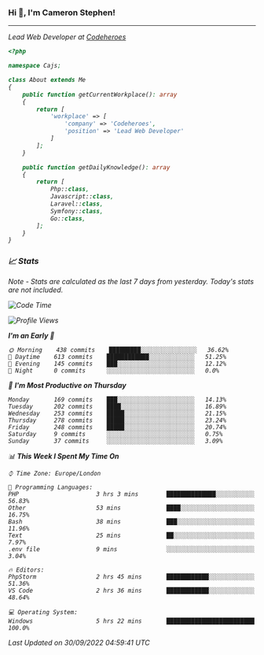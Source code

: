 ### Hi 👋, I'm Cameron Stephen!
<hr>
<p><em>Lead Web Developer at <a href="https://codeheroes.co.uk">Codeheroes</a></p>


```php
<?php

namespace Cajs;

class About extends Me
{
    public function getCurrentWorkplace(): array
    {
        return [
            'workplace' => [
                'company' => 'Codeheroes',
                'position' => 'Lead Web Developer'
            ]
        ];
    }

    public function getDailyKnowledge(): array
    {
        return [
            Php::class,
            Javascript::class,
            Laravel::class,
            Symfony::class,
            Go::class,
        ];
    }
}
```

### 📈 Stats
<p><em>Note - Stats are calculated as the last 7 days from yesterday. Today's stats are not included.</em></p>


<!--START_SECTION:waka-->
![Code Time](http://img.shields.io/badge/Code%20Time-3%2C138%20hrs%2052%20mins-blue)

![Profile Views](http://img.shields.io/badge/Profile%20Views-0-blue)

**I'm an Early 🐤** 

```text
🌞 Morning    438 commits    █████████░░░░░░░░░░░░░░░░   36.62% 
🌆 Daytime    613 commits    ████████████░░░░░░░░░░░░░   51.25% 
🌃 Evening    145 commits    ███░░░░░░░░░░░░░░░░░░░░░░   12.12% 
🌙 Night      0 commits      ░░░░░░░░░░░░░░░░░░░░░░░░░   0.0%

```
📅 **I'm Most Productive on Thursday** 

```text
Monday       169 commits    ███░░░░░░░░░░░░░░░░░░░░░░   14.13% 
Tuesday      202 commits    ████░░░░░░░░░░░░░░░░░░░░░   16.89% 
Wednesday    253 commits    █████░░░░░░░░░░░░░░░░░░░░   21.15% 
Thursday     278 commits    █████░░░░░░░░░░░░░░░░░░░░   23.24% 
Friday       248 commits    █████░░░░░░░░░░░░░░░░░░░░   20.74% 
Saturday     9 commits      ░░░░░░░░░░░░░░░░░░░░░░░░░   0.75% 
Sunday       37 commits     ░░░░░░░░░░░░░░░░░░░░░░░░░   3.09%

```


📊 **This Week I Spent My Time On** 

```text
⌚︎ Time Zone: Europe/London

💬 Programming Languages: 
PHP                      3 hrs 3 mins        ██████████████░░░░░░░░░░░   56.83% 
Other                    53 mins             ████░░░░░░░░░░░░░░░░░░░░░   16.75% 
Bash                     38 mins             ███░░░░░░░░░░░░░░░░░░░░░░   11.96% 
Text                     25 mins             ██░░░░░░░░░░░░░░░░░░░░░░░   7.97% 
.env file                9 mins              ░░░░░░░░░░░░░░░░░░░░░░░░░   3.04%

🔥 Editors: 
PhpStorm                 2 hrs 45 mins       ████████████░░░░░░░░░░░░░   51.36% 
VS Code                  2 hrs 36 mins       ████████████░░░░░░░░░░░░░   48.64%

💻 Operating System: 
Windows                  5 hrs 22 mins       █████████████████████████   100.0%

```


 Last Updated on 30/09/2022 04:59:41 UTC
<!--END_SECTION:waka-->
